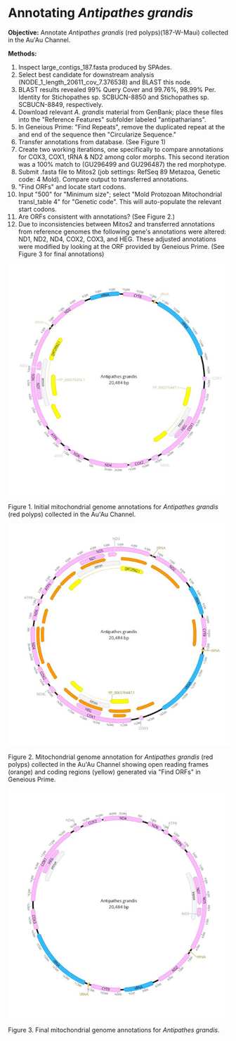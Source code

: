 
# Annotating *Antipathes grandis* 

**Objective:** Annotate *Antipathes grandis* (red polyps)(187-W-Maui) collected in the Au'Au Channel.

**Methods:**

1. Inspect large_contigs_187.fasta produced by SPAdes.
2. Select best candidate for downstream analysis (NODE_1_length_20611_cov_7.376538) and BLAST this node.
3. BLAST results revealed 99% Query Cover and 99.76%, 98.99% Per. Identity for Stichopathes sp. SCBUCN-8850 and Stichopathes sp. SCBUCN-8849, respectively.
4. Download relevant *A. grandis* material from GenBank; place these files into the "Reference Features" subfolder labeled "antipatharians".
5. In Geneious Prime: "Find Repeats", remove the duplicated repeat at the and end of the sequence then "Circularize Sequence."
6. Transfer annotations from database. (See Figure 1)
7. Create two working iterations, one specifically to compare annotations for COX3, COX1, tRNA & ND2 among color morphs. This second iteration was a 100% match to (GU296499 and GU296487) the red morphotype. 
8. Submit .fasta file to Mitos2 (job settings: RefSeq 89 Metazoa, Genetic code: 4 Mold). Compare output to transferred annotations.
9. "Find ORFs" and locate start codons.
10. Input "500" for "Minimum size"; select "Mold Protozoan Mitochondrial transl_table 4" for "Genetic code". This will auto-populate the relevant start codons.
11. Are ORFs consistent with annotations? (See Figure 2.)
12. Due to inconsistencies between Mitos2 and transferred annotations from reference genomes the following gene's annotations were altered: ND1, ND2, ND4, COX2, COX3, and HEG. These adjusted annotations were modified by looking at the ORF provided by Geneious Prime. (See Figure 3 for final annotations)
    
![Antipathes grandis](Antipathes_grandis.jpg)

Figure 1. Initial mitochondrial genome annotations for *Antipathes grandis* (red polyps) collected in the Au'Au Channel.

![Antipathes grandis ORF Finder](Antipathes_grandis_ORF.jpg)

Figure 2. Mitochondrial genome annotation for *Antipathes grandis* (red polyps) collected in the Au'Au Channel showing open reading frames (orange) and coding regions (yellow) generated via "Find ORFs" in Geneious Prime.

![Antipathes grandis_final](Antipathes_grandis_final.jpg)

Figure 3. Final mitochondrial genome annotations for *Antipathes grandis*.
